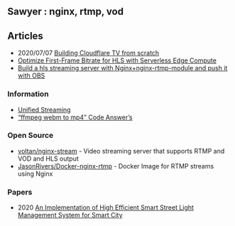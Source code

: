 ## Sawyer : nginx, rtmp, vod


## Articles
- 2020/07/07 [Building Cloudflare TV from scratch](https://blog.cloudflare.com/building-cloudflare-tv-from-scratch/)
- [Optimize First-Frame Bitrate for HLS with Serverless Edge Compute](https://blog.stackpath.com/optimize-hls-bitrate/)
- [Build a hls streaming server with Nginx+nginx-rtmp-module and push it with OBS](https://www.programmersought.com/article/4697984638/)


### Information
- [Unified Streaming](https://docs.unified-streaming.com/index.html)
- [“ffmpeg webm to mp4” Code Answer’s](https://www.codegrepper.com/code-examples/whatever/ffmpeg+webm+to+mp4)


### Open Source
- [voltan/nginx-stream](https://github.com/voltan/nginx-stream) - Video streaming server that supports RTMP and VOD and HLS output
- [JasonRivers/Docker-nginx-rtmp](https://github.com/JasonRivers/Docker-nginx-rtmp) - Docker Image for RTMP streams using Nginx


### Papers
- 2020 [An Implementation of High Efficient Smart Street Light Management System for Smart City](https://ieeexplore.ieee.org/stamp/stamp.jsp?arnumber=9006786)
